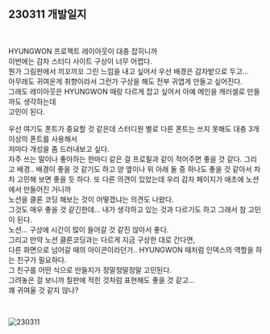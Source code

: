 ## 230311 개발일지

<br>

HYUNGWON 프로젝트 레이아웃이 대충 잡히니까  
이번에는 감자 스터디 사이트 구상이 너무 어렵다.  
뭔가 그림판에서 끼꼬끼꼬 그린 느낌을 내고 싶어서 우선 배경은 감자밭으로 두고...  
아무래도 귀여운게 취향이라서 그런가 구상을 해도 전부 귀엽게 만들고 싶어진다.  
그래도 레이아웃은 HYUNGWON 때랑 다르게 잡고 싶어서 아예 메인을 캐러셀로 만들까도 생각하는데  
고민이 된다.

우선 여기도 폰트가 중요할 것 같은데 스터디원 별로 다른 폰트는 쓰지 못해도 대충 3개 이상의 폰트를 사용해서  
저마다 개성을 좀 드러내보고 싶다.  
자주 쓰는 말이나 좋아하는 한마디 같은 걸 프로필과 같이 적어주면 좋을 것 같다.
그리고 배경.. 배경이 좋을 것 같기도 하고
양 옆이나 위 아래 둘 중 하나도 좋을 것 같아서 차차 고민해 보면 좋을 듯 하다.
또 다른 의견이 있었는데 우리 감자 페이지가 애초에 노션에서 만들어진 거니까  
노션을 클론 코딩 해보는 것이 어떻겠냐는 의견도 나왔다.  
그것도 매우 좋을 것 같긴한데... 내가 생각하고 있는 것과 다르기도 하고 그래서 참 고민이 된다.  
노션... 구상에 시간이 많이 들어갈 것 같진 않아서 좋다.  
그리고 만약 노션 클론코딩과는 다르게 지금 구상한 대로 간다면,  
다른 화면으로 넘어갈 때의 아이콘이라던가.. HYUNGWON 때처럼 인덱스의 역할을 하는 친구가 필요하다.  
그 친구를 어떤 식으로 만들지가 정말정말정말 고민된다.  
그려놓은 걸 보니까 칠판에 적힌 것처럼 표현해도 좋을 것 같고...  
꽤 귀여울 것 같지 않나?

<br>

![230311](../images/230311.png)
